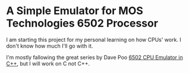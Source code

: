 # A Simple Emulator for MOS Technologies 6502 Processor

I am starting this project for my personal learning on how CPUs' work. I don't know how much I'll go with it.

I'm mostly fallowing the great series by Dave Poo [6502 CPU Emulator in C++](https://www.youtube.com/playlist?list=PLLwK93hM93Z13TRzPx9JqTIn33feefl37), but I will work on C not C++.
